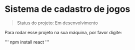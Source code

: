 <h1>Sistema de cadastro de jogos</h1>

> Status do projeto: Em desenvolvimento 

Para rodar esse projeto na sua máquina, por favor digite:

'''
npm install react
'''

